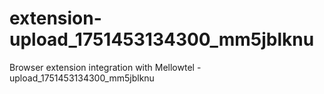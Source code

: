 # extension-upload_1751453134300_mm5jblknu
Browser extension integration with Mellowtel - upload_1751453134300_mm5jblknu
